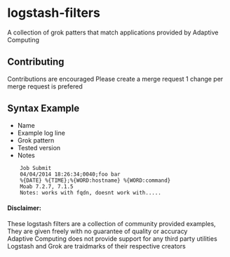 # logstash-filters
A collection of grok patters that match applications provided by Adaptive Computing

## Contributing

Contributions are encouraged
Please create a merge request
1 change per merge request is prefered


## Syntax Example

- Name  
- Example log line  
- Grok pattern  
- Tested version  
- Notes   

```
    Job Submit
    04/04/2014 18:26:34;0040;foo bar
    %{DATE} %{TIME};%{WORD:hostname} %{WORD:command}
    Moab 7.2.7, 7.1.5
    Notes: works with fqdn, doesnt work with.....
```

#### Disclaimer: 

These logstash filters are a collection of community provided examples,  
They are given freely with no guarantee of quality or accuracy  
Adaptive Computing does not provide support for any third party utilities  
Logstash and Grok are traidmarks of their respective creators  